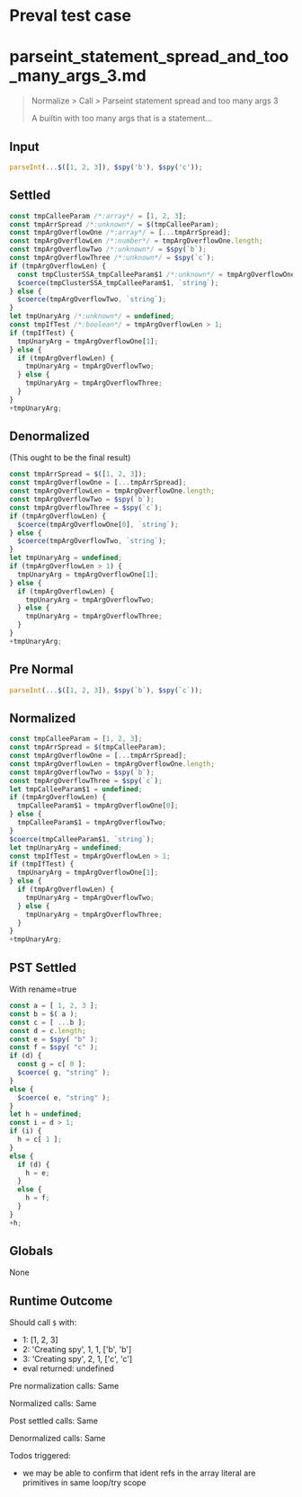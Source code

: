 # Preval test case

# parseint_statement_spread_and_too_many_args_3.md

> Normalize > Call > Parseint statement spread and too many args 3
>
> A builtin with too many args that is a statement...

## Input

`````js filename=intro
parseInt(...$([1, 2, 3]), $spy('b'), $spy('c'));
`````

## Settled


`````js filename=intro
const tmpCalleeParam /*:array*/ = [1, 2, 3];
const tmpArrSpread /*:unknown*/ = $(tmpCalleeParam);
const tmpArgOverflowOne /*:array*/ = [...tmpArrSpread];
const tmpArgOverflowLen /*:number*/ = tmpArgOverflowOne.length;
const tmpArgOverflowTwo /*:unknown*/ = $spy(`b`);
const tmpArgOverflowThree /*:unknown*/ = $spy(`c`);
if (tmpArgOverflowLen) {
  const tmpClusterSSA_tmpCalleeParam$1 /*:unknown*/ = tmpArgOverflowOne[0];
  $coerce(tmpClusterSSA_tmpCalleeParam$1, `string`);
} else {
  $coerce(tmpArgOverflowTwo, `string`);
}
let tmpUnaryArg /*:unknown*/ = undefined;
const tmpIfTest /*:boolean*/ = tmpArgOverflowLen > 1;
if (tmpIfTest) {
  tmpUnaryArg = tmpArgOverflowOne[1];
} else {
  if (tmpArgOverflowLen) {
    tmpUnaryArg = tmpArgOverflowTwo;
  } else {
    tmpUnaryArg = tmpArgOverflowThree;
  }
}
+tmpUnaryArg;
`````

## Denormalized
(This ought to be the final result)

`````js filename=intro
const tmpArrSpread = $([1, 2, 3]);
const tmpArgOverflowOne = [...tmpArrSpread];
const tmpArgOverflowLen = tmpArgOverflowOne.length;
const tmpArgOverflowTwo = $spy(`b`);
const tmpArgOverflowThree = $spy(`c`);
if (tmpArgOverflowLen) {
  $coerce(tmpArgOverflowOne[0], `string`);
} else {
  $coerce(tmpArgOverflowTwo, `string`);
}
let tmpUnaryArg = undefined;
if (tmpArgOverflowLen > 1) {
  tmpUnaryArg = tmpArgOverflowOne[1];
} else {
  if (tmpArgOverflowLen) {
    tmpUnaryArg = tmpArgOverflowTwo;
  } else {
    tmpUnaryArg = tmpArgOverflowThree;
  }
}
+tmpUnaryArg;
`````

## Pre Normal


`````js filename=intro
parseInt(...$([1, 2, 3]), $spy(`b`), $spy(`c`));
`````

## Normalized


`````js filename=intro
const tmpCalleeParam = [1, 2, 3];
const tmpArrSpread = $(tmpCalleeParam);
const tmpArgOverflowOne = [...tmpArrSpread];
const tmpArgOverflowLen = tmpArgOverflowOne.length;
const tmpArgOverflowTwo = $spy(`b`);
const tmpArgOverflowThree = $spy(`c`);
let tmpCalleeParam$1 = undefined;
if (tmpArgOverflowLen) {
  tmpCalleeParam$1 = tmpArgOverflowOne[0];
} else {
  tmpCalleeParam$1 = tmpArgOverflowTwo;
}
$coerce(tmpCalleeParam$1, `string`);
let tmpUnaryArg = undefined;
const tmpIfTest = tmpArgOverflowLen > 1;
if (tmpIfTest) {
  tmpUnaryArg = tmpArgOverflowOne[1];
} else {
  if (tmpArgOverflowLen) {
    tmpUnaryArg = tmpArgOverflowTwo;
  } else {
    tmpUnaryArg = tmpArgOverflowThree;
  }
}
+tmpUnaryArg;
`````

## PST Settled
With rename=true

`````js filename=intro
const a = [ 1, 2, 3 ];
const b = $( a );
const c = [ ...b ];
const d = c.length;
const e = $spy( "b" );
const f = $spy( "c" );
if (d) {
  const g = c[ 0 ];
  $coerce( g, "string" );
}
else {
  $coerce( e, "string" );
}
let h = undefined;
const i = d > 1;
if (i) {
  h = c[ 1 ];
}
else {
  if (d) {
    h = e;
  }
  else {
    h = f;
  }
}
+h;
`````

## Globals

None

## Runtime Outcome

Should call `$` with:
 - 1: [1, 2, 3]
 - 2: 'Creating spy', 1, 1, ['b', 'b']
 - 3: 'Creating spy', 2, 1, ['c', 'c']
 - eval returned: undefined

Pre normalization calls: Same

Normalized calls: Same

Post settled calls: Same

Denormalized calls: Same

Todos triggered:
- we may be able to confirm that ident refs in the array literal are primitives in same loop/try scope